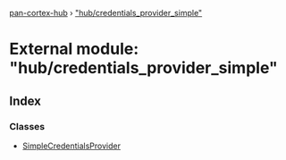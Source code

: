 [pan-cortex-hub](../README.md) › ["hub/credentials_provider_simple"](_hub_credentials_provider_simple_.md)

# External module: "hub/credentials_provider_simple"

## Index

### Classes

* [SimpleCredentialsProvider](../classes/_hub_credentials_provider_simple_.simplecredentialsprovider.md)
